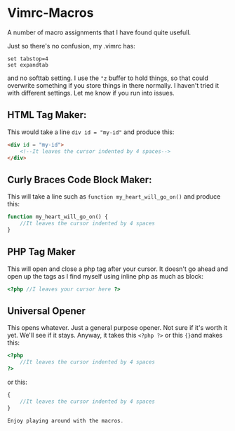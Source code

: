 # Vimrc-Macros
A number of macro assignments that I have found quite usefull.

Just so there's no confusion, my .vimrc has:
```vim
set tabstop=4
set expandtab
```
and no softtab setting.
I use the `"z` buffer to hold things, so that could overwrite something if you 
store things in there normally.
I haven't tried it with different settings. Let me know if you run into issues.

## HTML Tag Maker:
This would take a line `div id = "my-id"` and produce this:
```html
<div id = "my-id">
    <!--It leaves the cursor indented by 4 spaces-->
</div>
```
## Curly Braces Code Block Maker:
This will take a line such as `function my_heart_will_go_on()` and produce this:
```php
function my_heart_will_go_on() {
    //It leaves the cursor indented by 4 spaces
}
```
## PHP Tag Maker
This will open and close a php tag after your cursor.
It doesn't go ahead and open up the tags as I find 
myself using inline php as much as block:
```php
<?php //I leaves your cursor here ?>
```
## Universal Opener
This opens whatever. Just a general purpose opener. Not sure
if it's worth it yet. We'll see if it stays. Anyway, it
takes this `<?php ?>` or this `{}`and makes this:
```php
<?php 
    //It leaves the cursor indented by 4 spaces
?>
```
or this:
```php
{
    //It leaves the cursor indented by 4 spaces
}

Enjoy playing around with the macros.

